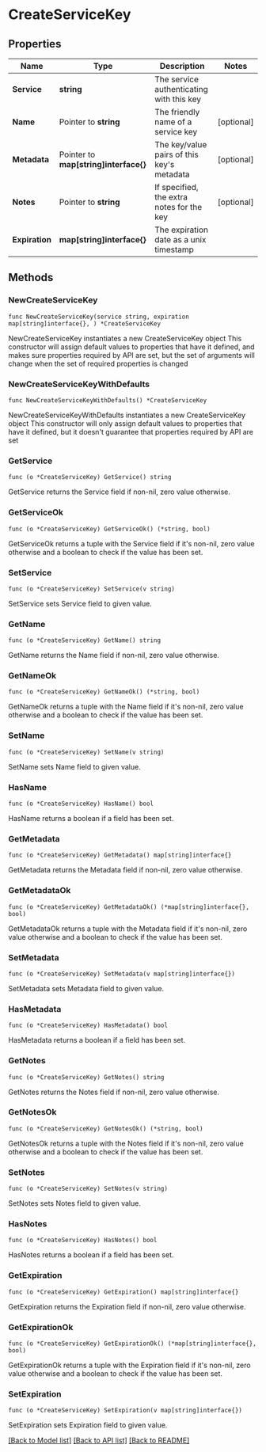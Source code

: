 # CreateServiceKey

## Properties

Name | Type | Description | Notes
------------ | ------------- | ------------- | -------------
**Service** | **string** | The service authenticating with this key | 
**Name** | Pointer to **string** | The friendly name of a service key | [optional] 
**Metadata** | Pointer to **map[string]interface{}** | The key/value pairs of this key&#39;s metadata | [optional] 
**Notes** | Pointer to **string** | If specified, the extra notes for the key | [optional] 
**Expiration** | **map[string]interface{}** | The expiration date as a unix timestamp | 

## Methods

### NewCreateServiceKey

`func NewCreateServiceKey(service string, expiration map[string]interface{}, ) *CreateServiceKey`

NewCreateServiceKey instantiates a new CreateServiceKey object
This constructor will assign default values to properties that have it defined,
and makes sure properties required by API are set, but the set of arguments
will change when the set of required properties is changed

### NewCreateServiceKeyWithDefaults

`func NewCreateServiceKeyWithDefaults() *CreateServiceKey`

NewCreateServiceKeyWithDefaults instantiates a new CreateServiceKey object
This constructor will only assign default values to properties that have it defined,
but it doesn't guarantee that properties required by API are set

### GetService

`func (o *CreateServiceKey) GetService() string`

GetService returns the Service field if non-nil, zero value otherwise.

### GetServiceOk

`func (o *CreateServiceKey) GetServiceOk() (*string, bool)`

GetServiceOk returns a tuple with the Service field if it's non-nil, zero value otherwise
and a boolean to check if the value has been set.

### SetService

`func (o *CreateServiceKey) SetService(v string)`

SetService sets Service field to given value.


### GetName

`func (o *CreateServiceKey) GetName() string`

GetName returns the Name field if non-nil, zero value otherwise.

### GetNameOk

`func (o *CreateServiceKey) GetNameOk() (*string, bool)`

GetNameOk returns a tuple with the Name field if it's non-nil, zero value otherwise
and a boolean to check if the value has been set.

### SetName

`func (o *CreateServiceKey) SetName(v string)`

SetName sets Name field to given value.

### HasName

`func (o *CreateServiceKey) HasName() bool`

HasName returns a boolean if a field has been set.

### GetMetadata

`func (o *CreateServiceKey) GetMetadata() map[string]interface{}`

GetMetadata returns the Metadata field if non-nil, zero value otherwise.

### GetMetadataOk

`func (o *CreateServiceKey) GetMetadataOk() (*map[string]interface{}, bool)`

GetMetadataOk returns a tuple with the Metadata field if it's non-nil, zero value otherwise
and a boolean to check if the value has been set.

### SetMetadata

`func (o *CreateServiceKey) SetMetadata(v map[string]interface{})`

SetMetadata sets Metadata field to given value.

### HasMetadata

`func (o *CreateServiceKey) HasMetadata() bool`

HasMetadata returns a boolean if a field has been set.

### GetNotes

`func (o *CreateServiceKey) GetNotes() string`

GetNotes returns the Notes field if non-nil, zero value otherwise.

### GetNotesOk

`func (o *CreateServiceKey) GetNotesOk() (*string, bool)`

GetNotesOk returns a tuple with the Notes field if it's non-nil, zero value otherwise
and a boolean to check if the value has been set.

### SetNotes

`func (o *CreateServiceKey) SetNotes(v string)`

SetNotes sets Notes field to given value.

### HasNotes

`func (o *CreateServiceKey) HasNotes() bool`

HasNotes returns a boolean if a field has been set.

### GetExpiration

`func (o *CreateServiceKey) GetExpiration() map[string]interface{}`

GetExpiration returns the Expiration field if non-nil, zero value otherwise.

### GetExpirationOk

`func (o *CreateServiceKey) GetExpirationOk() (*map[string]interface{}, bool)`

GetExpirationOk returns a tuple with the Expiration field if it's non-nil, zero value otherwise
and a boolean to check if the value has been set.

### SetExpiration

`func (o *CreateServiceKey) SetExpiration(v map[string]interface{})`

SetExpiration sets Expiration field to given value.



[[Back to Model list]](../README.md#documentation-for-models) [[Back to API list]](../README.md#documentation-for-api-endpoints) [[Back to README]](../README.md)


